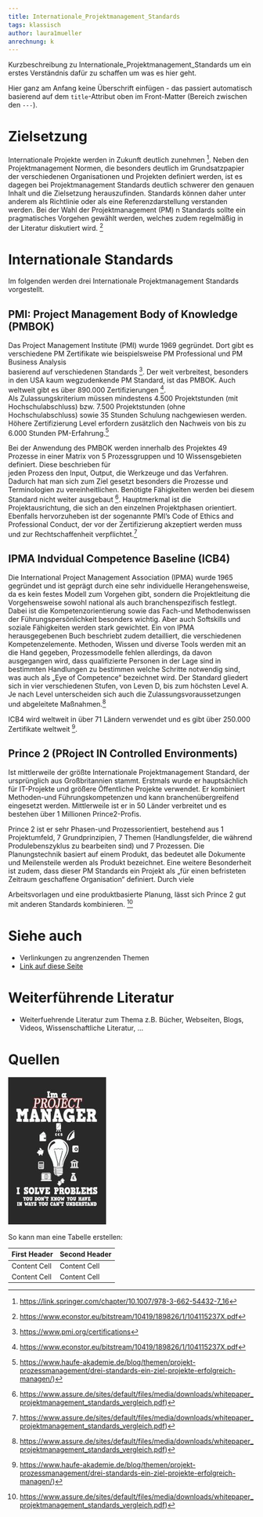 ```yaml
---
title: Internationale_Projektmanagement_Standards
tags: klassisch
author: laura1mueller
anrechnung: k
---
```


Kurzbeschreibung zu Internationale_Projektmanagement_Standards um ein erstes Verständnis dafür zu schaffen um was es hier geht.

Hier ganz am Anfang keine Überschrift einfügen - das passiert automatisch basierend auf dem `title`-Attribut
oben im Front-Matter (Bereich zwischen den `---`).

# Zielsetzung

Internationale Projekte werden in Zukunft deutlich zunehmen [^1]. Neben den Projektmanagement Normen, die besonders deutlich im Grundsatzpapier der verschiedenen 
Organisationen und Projekten definiert werden, ist es dagegen bei Projektmanagement Standards deutlich schwerer den genauen Inhalt und die Zielsetzung 
herauszufinden. Standards können daher unter anderem als Richtlinie oder als eine Referenzdarstellung verstanden werden. Bei der Wahl der Projektmanagement (PM) n 
Standards sollte ein pragmatisches Vorgehen gewählt werden, welches zudem regelmäßig in der Literatur diskutiert wird. [^2] 

# Internationale Standards
Im folgenden werden drei Internationale Projektmanagement Standards vorgestellt.

## PMI: Project Management Body of Knowledge (PMBOK)
Das Project Management Institute (PMI) wurde 1969 gegründet. Dort gibt es verschiedene PM Zertifikate wie beispielsweise PM Professional und PM Business Analysis                    
basierend auf verschiedenen Standards [^3]. Der weit verbreitest, besonders in den USA kaum wegzudenkende PM Standard, ist das PMBOK. Auch weltweit gibt es über 
890.000 Zertifizierungen [^2].    
Als Zulassungskriterium müssen mindestens 4.500 Projektstunden (mit Hochschulabschluss) bzw. 7.500 Projektstunden (ohne Hochschulabschluss) sowie 35 Stunden 
Schulung nachgewiesen werden. Höhere Zertifizierung Level erfordern zusätzlich den Nachweis von bis zu 6.000 Stunden PM-Erfahrung.[^4]

Bei der Anwendung des PMBOK werden innerhalb des Projektes 49 Prozesse in einer Matrix von 5 Prozessgruppen und 10 Wissensgebieten definiert. Diese beschrieben für                            
jeden Prozess den Input, Output, die Werkzeuge und das Verfahren. Dadurch hat man sich zum Ziel gesetzt besonders die Prozesse und Terminologien zu 
vereinheitlichen. Benötigte Fähigkeiten werden bei diesem Standard nicht weiter ausgebaut [^5]. Hauptmerkmal ist die Projektausrichtung, die sich an den einzelnen 
Projektphasen orientiert. 
Ebenfalls hervorzuheben ist der sogenannte PMI’s Code of Ethics and Professional Conduct, der vor der Zertifizierung akzeptiert werden muss und zur Rechtschaffenheit verpflichtet.[^5]

## IPMA Indvidual Competence Baseline (ICB4)

Die International Project Management Association (IPMA) wurde 1965 gegründet und ist geprägt durch eine sehr individuelle Herangehensweise, da es kein festes Modell 
zum Vorgehen gibt, sondern die Projektleitung die Vorgehensweise sowohl national als auch branchenspezifisch festlegt. Dabei ist die Kompetenzorientierung sowie das 
Fach-und Methodenwissen der Führungspersönlichkeit besonders wichtig. Aber auch Softskills und soziale Fähigkeiten werden stark gewichtet. Ein von IPMA
herausgegebenen Buch beschriebt zudem detailliert, die verschiedenen Kompetenzelemente. Methoden, Wissen und diverse Tools werden mit an die Hand gegeben,
Prozessmodelle fehlen allerdings, da davon ausgegangen wird, dass qualifizierte Personen in der Lage sind in bestimmten Handlungen zu bestimmen welche Schritte 
notwendig sind, was auch als „Eye of Competence“ bezeichnet wird. Der Standard gliedert sich in vier verschiedenen Stufen, von Leven D, bis zum höchsten Level A. Je nach Level unterscheiden sich auch die Zulassungsvoraussetzungen und abgeleitete Maßnahmen.[^5]

ICB4 wird weltweit in über 71 Ländern verwendet und es gibt über 250.000 Zertifikate weltweit [^4].

## Prince 2 (PRoject IN Controlled Environments)

Ist mittlerweile der größte Internationale Projektmanagement Standard, der ursprünglich aus Großbritannien stammt.  Erstmals wurde er hauptsächlich für IT-Projekte 
und größere Öffentliche Projekte verwendet. Er kombiniert Methoden-und Führungskompetenzen und kann branchenübergreifend eingesetzt werden. Mittlerweile ist er in 
50 Länder verbreitet und es bestehen über 1 Millionen Prince2-Profis.

Prince 2 ist er sehr Phasen-und Prozessorientiert, bestehend aus 1 Projektumfeld, 7 Grundprinzipien, 7 Themen (Handlungsfelder, die während Produlebenszyklus zu
bearbeiten sind) und 7 Prozessen. Die Planungstechnik basiert auf einem Produkt, das bedeutet alle Dokumente und Meilensteile werden als Produkt bezeichnet.
Eine weitere Besonderheit ist zudem, dass dieser PM Standards ein Projekt als „für einen befristeten Zeitraum geschaffene Organisation“ definiert. Durch viele  
  
Arbeitsvorlagen und eine produktbasierte Planung, lässt sich Prince 2 gut mit anderen Standards kombinieren. [^5]




# Siehe auch

* Verlinkungen zu angrenzenden Themen
* [Link auf diese Seite](Internationale_Projektmanagement_Standards.md)

# Weiterführende Literatur

* Weiterfuehrende Literatur zum Thema z.B. Bücher, Webseiten, Blogs, Videos, Wissenschaftliche Literatur, ...

# Quellen

[^1]: https://link.springer.com/chapter/10.1007/978-3-662-54432-7_16
[^2]: https://www.econstor.eu/bitstream/10419/189826/1/104115237X.pdf
[^3]: https://www.pmi.org/certifications
[^4]: https://www.haufe-akademie.de/blog/themen/projekt-prozessmanagement/drei-standards-ein-ziel-projekte-erfolgreich-managen/)
[^5]: https://www.assure.de/sites/default/files/media/downloads/whitepaper_projektmanagement_standards_vergleich.pdf)

![Beispielabbildung](Internationale_Projektmanagement_Standards/test-file.jpg)





So kann man eine Tabelle erstellen:

| First Header  | Second Header |
| ------------- | ------------- |
| Content Cell  | Content Cell  |
| Content Cell  | Content Cell  |
